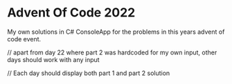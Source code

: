 # Advent Of Code 2022

My own solutions in C# ConsoleApp for the problems in this years advent of code event.

// apart from day 22 where part 2 was hardcoded for my own input, other days should work with any input

// Each day should display both part 1 and part 2 solution

